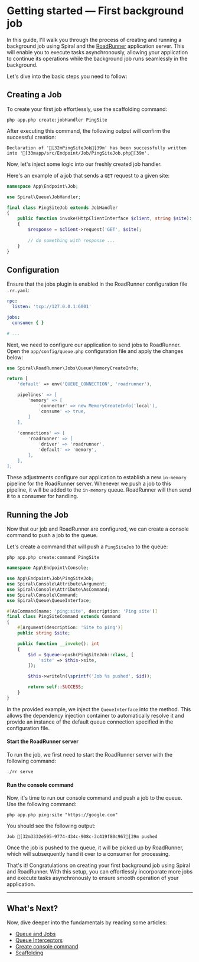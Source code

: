 # Getting started — First background job

In this guide, I'll walk you through the process of creating and running a background job using Spiral and the
[RoadRunner](https://roadrunner.dev/) application server. This will enable you to execute tasks asynchronously, allowing
your application to continue its operations while the background job runs seamlessly in the background.

Let's dive into the basic steps you need to follow:

## Creating a Job

To create your first job effortlessly, use the scaffolding command:

```terminal
php app.php create:jobHandler PingSite
```

After executing this command, the following output will confirm the successful creation:

```output
Declaration of '[32mPingSiteJob[39m' has been successfully written into '[33mapp/src/Endpoint/Job/PingSiteJob.php[39m'.
```

Now, let's inject some logic into our freshly created job handler.

Here's an example of a job that sends a `GET` request to a given site:

```php app/src/Endpoint/Job/PingSiteJob.php
namespace App\Endpoint\Job;

use Spiral\Queue\JobHandler;

final class PingSiteJob extends JobHandler
{
    public function invoke(HttpClientInterface $client, string $site): void
    {
        $response = $client->request('GET', $site);
        
        // do something with response ...
    }
}
```

## Configuration

Ensure that the jobs plugin is enabled in the RoadRunner configuration file `.rr.yaml`:

```yaml .rr.yaml
rpc:
  listen: 'tcp://127.0.0.1:6001'

jobs:
  consume: { }

# ...
```

Next, we need to configure our application to send jobs to RoadRunner. Open the `app/config/queue.php` configuration
file and apply the changes below:

```php app/config/queue.php
use Spiral\RoadRunner\Jobs\Queue\MemoryCreateInfo;

return [
    'default' => env('QUEUE_CONNECTION', 'roadrunner'),

    pipelines' => [
        'memory' => [
            'connector' => new MemoryCreateInfo('local'),
            'consume' => true,
        ]
    ],
            
    'connections' => [
        'roadrunner' => [
            'driver' => 'roadrunner',
            'default' => 'memory',
        ],
    ],
];
```

These adjustments configure our application to establish a new `in-memory` pipeline for the RoadRunner server. Whenever
we push a job to this pipeline, it will be added to the `in-memory` queue. RoadRunner will then send it to a consumer
for handling.

## Running the Job

Now that our job and RoadRunner are configured, we can create a console command to push a job to the queue.

Let's create a command that will push a `PingSiteJob` to the queue:

```terminal
php app.php create:command PingSite
```

```php app/src/Endpoint/Console/PingSiteCommand.php
namespace App\Endpoint\Console;

use App\Endpoint\Job\PingSiteJob;
use Spiral\Console\Attribute\Argument;
use Spiral\Console\Attribute\AsCommand;
use Spiral\Console\Command;
use Spiral\Queue\QueueInterface;

#[AsCommand(name: 'ping:site', description: 'Ping site')]
final class PingSiteCommand extends Command
{
    #[Argument(description: 'Site to ping')]
    public string $site;

    public function __invoke(): int
    {
        $id = $queue->push(PingSiteJob::class, [
            'site' => $this->site,
        ]);

        $this->writeln(\sprintf('Job %s pushed', $id));

        return self::SUCCESS;
    }
}
```

In the provided example, we inject the `QueueInterface` into the method. This allows the dependency injection container
to automatically resolve it and provide an instance of the default queue connection specified in the configuration file.

#### Start the RoadRunner server

To run the job, we first need to start the RoadRunner server with the following command:

```terminal
./rr serve
```

#### Run the console command

Now, it's time to run our console command and push a job to the queue. Use the following command:

```terminal
php app.php ping:site "https://google.com"
```

You should see the following output:

```output
Job [32m3332e595-9774-434c-908c-3c419f80c967[39m pushed
```

Once the job is pushed to the queue, it will be picked up by RoadRunner, which will subsequently hand it over to a
consumer for processing.

That's it! Congratulations on creating your first background job using Spiral and RoadRunner. With this setup, you can
effortlessly incorporate more jobs and execute tasks asynchronously to ensure smooth operation of your application.

<hr>

## What's Next?

Now, dive deeper into the fundamentals by reading some articles:

* [Queue and Jobs](../queue/configuration.md)
* [Queue Interceptors](../queue/interceptors.md)
* [Create console command](../console/commands.md)
* [Scaffolding](../basics/scaffolding.md)